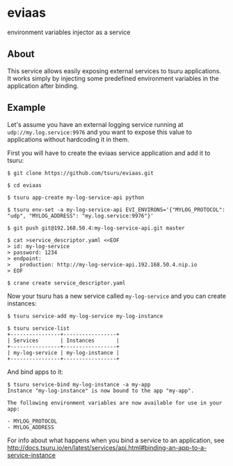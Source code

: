 eviaas
======

environment variables injector as a service

About
-----

This service allows easily exposing external services to tsuru applications. It works simply by injecting some predefined environment variables in the application after binding.


Example
-------

Let's assume you have an external logging service running at `udp://my.log.service:9976` and you want to expose this value to applications without hardcoding it in them.

First you will have to create the eviaas service application and add it to tsuru:
```
$ git clone https://github.com/tsuru/eviaas.git

$ cd eviaas

$ tsuru app-create my-log-service-api python

$ tsuru env-set -a my-log-service-api EVI_ENVIRONS='{"MYLOG_PROTOCOL": "udp", "MYLOG_ADDRESS": "my.log.service:9976"}'

$ git push git@192.168.50.4:my-log-service-api.git master

$ cat >service_descriptor.yaml <<EOF
> id: my-log-service
> password: 1234
> endpoint:
>   production: http://my-log-service-api.192.168.50.4.nip.io
> EOF

$ crane create service_descriptor.yaml
```

Now your tsuru has a new service called `my-log-service` 
and you can create instances:

```
$ tsuru service-add my-log-service my-log-instance

$ tsuru service-list
+----------------+-----------------+
| Services       | Instances       |
+----------------+-----------------+
| my-log-service | my-log-instance |
+----------------+-----------------+
```

And bind apps to it:

```
$ tsuru service-bind my-log-instance -a my-app
Instance "my-log-instance" is now bound to the app "my-app".

The following environment variables are now available for use in your app:

- MYLOG_PROTOCOL
- MYLOG_ADDRESS

```

For info about what happens when you bind a service to an application,
see http://docs.tsuru.io/en/latest/services/api.html#binding-an-app-to-a-service-instance
